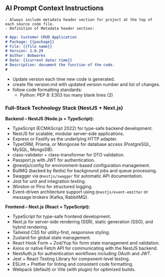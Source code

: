 ## AI Prompt Context Instructions
    - Always include metadata header section for project at the top of each source code file.
    - Definition of Metadata header section:

```markdown
# App: Customer CRUD Application
# Package: {{package}}
# File: {{file name}}
# Version: 2.0.29
# Author: Bobwares
# Date: {{current date/ time}}
# Description: document the function of the code.
#
```

- Update version each time new code is generated.
- create file version.md with updated version number and list of changes.
- follow code formatting standards:   
  - Python: PEP 8: E303 too many blank lines (2)


### **Full-Stack Technology Stack (NestJS + Next.js)**

**Backend – NestJS (Node.js + TypeScript):**

* TypeScript (ECMAScript 2022) for type-safe backend development.
* NestJS for scalable, modular server-side applications.
* Express or Fastify as the underlying HTTP adapter.
* TypeORM, Prisma, or Mongoose for database access (PostgreSQL, MySQL, MongoDB).
* class-validator + class-transformer for DTO validation.
* Passport.js with JWT for authentication.
* @nestjs/config for environment-based configuration management.
* BullMQ (backed by Redis) for background jobs and queue processing.
* Swagger via `@nestjs/swagger` for automatic API documentation.
* Jest for unit and integration testing.
* Winston or Pino for structured logging.
* Event-driven architecture support using `@nestjs/event-emitter` or message brokers (Kafka, RabbitMQ).

**Frontend – Next.js (React + TypeScript):**

* TypeScript for type-safe frontend development.
* Next.js for server-side rendering (SSR), static generation (SSG), and hybrid rendering.
* Tailwind CSS for utility-first, responsive styling.
* Zustand for global state management.
* React Hook Form + Zod/Yup for form state management and validation.
* Axios or native Fetch API for communicating with the NestJS backend.
* NextAuth.js for authentication workflows including OAuth and JWT.
* Jest + React Testing Library for component-level testing.
* ESLint + Prettier for linting and consistent code formatting.
* Webpack (default) or Vite (with plugin) for optimized builds.

